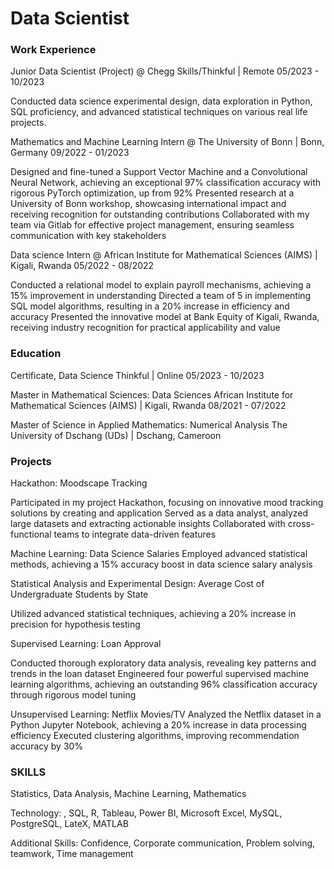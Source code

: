# Data Scientist


### Work Experience
Junior Data Scientist (Project) @ Chegg Skills/Thinkful | Remote 05/2023 - 10/2023

Conducted data science experimental design, data exploration in Python, SQL proficiency, and advanced statistical
techniques on various real life projects. 

Mathematics and Machine Learning Intern @ The University of Bonn | Bonn, Germany 09/2022 - 01/2023

Designed and fine-tuned a Support Vector Machine and a Convolutional Neural Network, achieving an exceptional 97% classification accuracy with rigorous PyTorch optimization, up from 92%
Presented research at a University of Bonn workshop, showcasing international impact and receiving recognition for outstanding contributions
Collaborated with my team via Gitlab for effective project management, ensuring seamless communication with key stakeholders


Data science Intern @ African Institute for Mathematical Sciences (AIMS) | Kigali, Rwanda 05/2022 - 08/2022

Conducted a relational model to explain payroll mechanisms, achieving a 15% improvement in understanding
Directed a team of 5 in implementing SQL model algorithms, resulting in a 20% increase in efficiency and accuracy
Presented the innovative model at Bank Equity of Kigali, Rwanda, receiving industry recognition for practical applicability and value

### Education 

Certificate, Data Science Thinkful | Online	05/2023 - 10/2023

Master in Mathematical Sciences: Data Sciences
African Institute for Mathematical Sciences (AIMS) | Kigali, Rwanda	08/2021 - 07/2022

Master of Science in Applied Mathematics: Numerical Analysis The University of Dschang (UDs) | Dschang, Cameroon


### Projects

Hackathon: Moodscape Tracking

Participated in my project Hackathon, focusing on innovative mood tracking solutions by creating and application
Served as a data analyst, analyzed large datasets and extracting actionable insights
Collaborated with cross-functional teams to integrate data-driven features

Machine Learning: Data Science Salaries
Employed advanced statistical methods, achieving a 15% accuracy boost in data science salary analysis

Statistical Analysis and Experimental Design: Average Cost of Undergraduate Students by State

Utilized advanced statistical techniques, achieving a 20% increase in precision for hypothesis testing

Supervised Learning: Loan Approval	

Conducted thorough exploratory data analysis, revealing key patterns and trends in the loan dataset
Engineered four powerful supervised machine learning algorithms, achieving an outstanding 96% classification accuracy through rigorous model tuning

Unsupervised Learning: Netflix Movies/TV
Analyzed the Netflix dataset in a Python Jupyter Notebook, achieving a 20% increase in data processing efficiency
Executed clustering algorithms, improving recommendation accuracy by 30%

### SKILLS

Statistics,  Data Analysis, Machine Learning, Mathematics

Technology: , SQL, R, Tableau, Power BI, Microsoft Excel, MySQL, PostgreSQL, LateX, MATLAB

Additional Skills: Confidence, Corporate communication, Problem solving, teamwork, Time management




